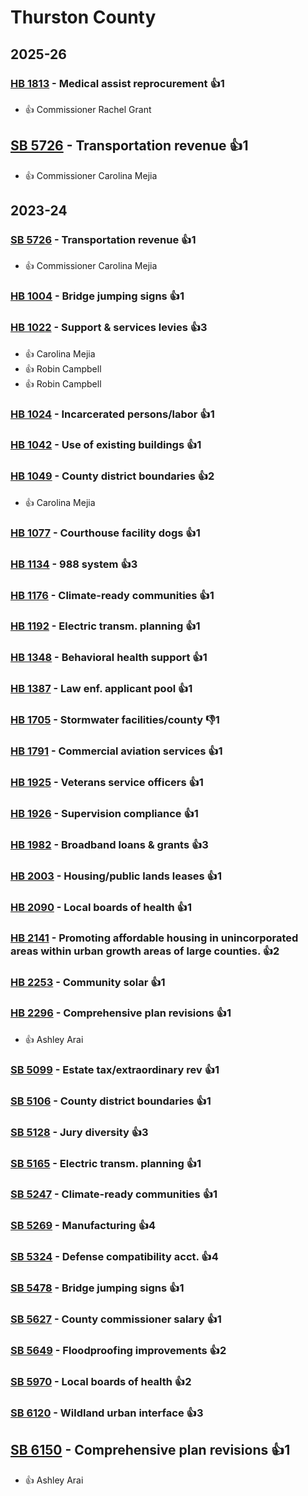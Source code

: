 # Thurston County
## 2025-26

### [HB 1813](/bill/2025-26/hb/1813/) - Medical assist reprocurement 👍1  
* 👍 Commissioner Rachel Grant

## [SB 5726](/bill/2025-26/sb/5726/) - Transportation revenue 👍1  
* 👍 Commissioner Carolina Mejia

## 2023-24

### [SB 5726](/bill/2023-24/sb/5726/) - Transportation revenue 👍1  
* 👍 Commissioner Carolina Mejia

### [HB 1004](/bill/2023-24/hb/1004/) - Bridge jumping signs 👍1  

### [HB 1022](/bill/2023-24/hb/1022/) - Support & services levies 👍3  
* 👍 Carolina Mejia
* 👍 Robin Campbell
* 👍 Robin Campbell

### [HB 1024](/bill/2023-24/hb/1024/) - Incarcerated persons/labor 👍1  

### [HB 1042](/bill/2023-24/hb/1042/) - Use of existing buildings 👍1  

### [HB 1049](/bill/2023-24/hb/1049/) - County district boundaries 👍2  
* 👍 Carolina Mejia

### [HB 1077](/bill/2023-24/hb/1077/) - Courthouse facility dogs 👍1  

### [HB 1134](/bill/2023-24/hb/1134/) - 988 system 👍3  

### [HB 1176](/bill/2023-24/hb/1176/) - Climate-ready communities 👍1  

### [HB 1192](/bill/2023-24/hb/1192/) - Electric transm. planning 👍1  

### [HB 1348](/bill/2023-24/hb/1348/) - Behavioral health support 👍1  

### [HB 1387](/bill/2023-24/hb/1387/) - Law enf. applicant pool 👍1  

### [HB 1705](/bill/2023-24/hb/1705/) - Stormwater facilities/county  👎1 

### [HB 1791](/bill/2023-24/hb/1791/) - Commercial aviation services 👍1  

### [HB 1925](/bill/2023-24/hb/1925/) - Veterans service officers 👍1  

### [HB 1926](/bill/2023-24/hb/1926/) - Supervision compliance 👍1  

### [HB 1982](/bill/2023-24/hb/1982/) - Broadband loans & grants 👍3  

### [HB 2003](/bill/2023-24/hb/2003/) - Housing/public lands leases 👍1  

### [HB 2090](/bill/2023-24/hb/2090/) - Local boards of health 👍1  

### [HB 2141](/bill/2023-24/hb/2141/) - Promoting affordable housing in unincorporated areas within urban growth areas of large counties. 👍2  

### [HB 2253](/bill/2023-24/hb/2253/) - Community solar 👍1  

### [HB 2296](/bill/2023-24/hb/2296/) - Comprehensive plan revisions 👍1  
* 👍 Ashley Arai

### [SB 5099](/bill/2023-24/sb/5099/) - Estate tax/extraordinary rev 👍1  

### [SB 5106](/bill/2023-24/sb/5106/) - County district boundaries 👍1  

### [SB 5128](/bill/2023-24/sb/5128/) - Jury diversity 👍3  

### [SB 5165](/bill/2023-24/sb/5165/) - Electric transm. planning 👍1  

### [SB 5247](/bill/2023-24/sb/5247/) - Climate-ready communities 👍1  

### [SB 5269](/bill/2023-24/sb/5269/) - Manufacturing 👍4  

### [SB 5324](/bill/2023-24/sb/5324/) - Defense compatibility acct. 👍4  

### [SB 5478](/bill/2023-24/sb/5478/) - Bridge jumping signs 👍1  

### [SB 5627](/bill/2023-24/sb/5627/) - County commissioner salary 👍1  

### [SB 5649](/bill/2023-24/sb/5649/) - Floodproofing improvements 👍2  

### [SB 5970](/bill/2023-24/sb/5970/) - Local boards of health 👍2  

### [SB 6120](/bill/2023-24/sb/6120/) - Wildland urban interface 👍3  

## [SB 6150](/bill/2023-24/sb/6150/) - Comprehensive plan revisions 👍1  
* 👍 Ashley Arai

